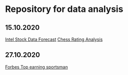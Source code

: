<h1>Repository for data analysis</h1>

<h2>15.10.2020</h2>
<a href = "https://github.com/PiotrZak/data-analysis/blob/main/IntelStock/Readme.md">Intel Stock Data Forecast</a>
<a href = "https://github.com/PiotrZak/data-analysis/blob/main/ChessRating/Readme.md">Chess Rating Analysis</a>
<h2>27.10.2020</h2>
<a href = "https://github.com/PiotrZak/data-analysis/blob/main/ForbesAthletes/Readme.md">Forbes Top earning sportsman</a>
